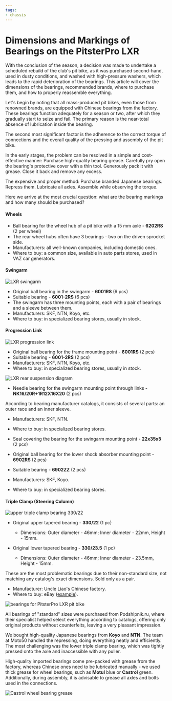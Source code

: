 ```yaml
---
tags:
- chassis
---
```


# Dimensions and Markings of Bearings on the PitsterPro LXR

With the conclusion of the season, a decision was made to undertake a scheduled rebuild of the club's pit bike, as it was purchased second-hand, used in dusty conditions, and washed with high-pressure washers, which leads to the rapid deterioration of the bearings. This article will cover the dimensions of the bearings, recommended brands, where to purchase them, and how to properly reassemble everything.

Let's begin by noting that all mass-produced pit bikes, even those from renowned brands, are equipped with Chinese bearings from the factory. These bearings function adequately for a season or two, after which they gradually start to seize and fail. The primary reason is the near-total absence of lubrication inside the bearing.

The second most significant factor is the adherence to the correct torque of connections and the overall quality of the pressing and assembly of the pit bike.

In the early stages, the problem can be resolved in a simple and cost-effective manner: Purchase high-quality bearing grease. Carefully pry open the bearing's protective cover with a thin tool. Generously pack it with grease. Close it back and remove any excess.

The expensive and proper method: Purchase branded Japanese bearings. Repress them. Lubricate all axles. Assemble while observing the torque.

Here we arrive at the most crucial question: what are the bearing markings and how many should be purchased?

#### Wheels

- Ball bearing for the wheel hub of a pit bike with a 15 mm axle - **6202RS** (2 per wheel)
- The rear wheel hubs often have 3 bearings - two on the driven sprocket side.
- Manufacturers: all well-known companies, including domestic ones.
- Where to buy: a common size, available in auto parts stores, used in VAZ car generators.

#### Swingarm

![LXR swingarm](../../../static/img/292db9.jpg "LXR swingarm")

- Original ball bearing in the swingarm - **6001RS** (6 pcs)
- Suitable bearing - **6001-2RS** (6 pcs)
- The swingarm has three mounting points, each with a pair of bearings and a sleeve between them.
- Manufacturers: SKF, NTN, Koyo, etc.
- Where to buy: in specialized bearing stores, usually in stock.

#### Progression Link

![LXR progression link](../../../static/img/931092.jpg "LXR progression link")

- Original ball bearing for the frame mounting point - **6001RS** (2 pcs)
- Suitable bearing - **6001-2RS** (2 pcs)
- Manufacturers: SKF, NTN, Koyo, etc.
- Where to buy: in specialized bearing stores, usually in stock.


![LXR rear suspension diagram](../../../static/img/b7a6b8.jpg "LXR rear suspension diagram")

- Needle bearing for the swingarm mounting point through links - **NK16/20R+1R12X16X20** (2 pcs)

According to bearing manufacturer catalogs, it consists of several parts: an outer race and an inner sleeve.
- Manufacturers: SKF, NTN.
- Where to buy: in specialized bearing stores.

- Seal covering the bearing for the swingarm mounting point - **22x35x5** (2 pcs)

- Original ball bearing for the lower shock absorber mounting point - **6902RS** (2 pcs)
- Suitable bearing - **6902ZZ** (2 pcs)
- Manufacturers: SKF, Koyo.
- Where to buy: in specialized bearing stores.

#### Triple Clamp (Steering Column)

![upper triple clamp bearing 330/22](../../../static/img/556575.jpg "upper triple clamp bearing 330/22")

- Original upper tapered bearing - **330/22** (1 pc)
    - Dimensions: Outer diameter - 46mm; Inner diameter - 22mm, Height - 15mm.

- Original lower tapered bearing - **330/23.5** (1 pc)
    - Dimensions: Outer diameter - 46mm; Inner diameter - 23.5mm, Height - 15mm.

These are the most problematic bearings due to their non-standard size, not matching any catalog's exact dimensions. Sold only as a pair.
- Manufacturer: Uncle Liao's Chinese factory.
- Where to buy: eBay ([example](http://www.ebay.com/sch/i.html?_odkw=TAPERED%20BEARING%20330%2F22&_osacat=0&_from=R40&_trksid=p2045573.m570.l1313&_nkw=TAPERED%20BEARING%20330%2F22%20330%2F23%2C5&_sacat=0)).


![bearings for PitsterPro LXR pit bike](../../../static/img/c6bbef.jpg "bearings for PitsterPro LXR pit bike")

All bearings of "standard" sizes were purchased from Podshipnik.ru, where their specialist helped select everything according to catalogs, offering only original products without counterfeits, leaving a very pleasant impression.

We bought high-quality Japanese bearings from **Koyo** and **NTN**. The team at Moto50 handled the repressing, doing everything neatly and efficiently. The most challenging was the lower triple clamp bearing, which was tightly pressed onto the axle and inaccessible with any puller.

High-quality imported bearings come pre-packed with grease from the factory, whereas Chinese ones need to be lubricated manually - we used thick grease for wheel bearings, such as **Motul** blue or **Castrol** green. Additionally, during assembly, it is advisable to grease all axles and bolts used in the connections.


![Castrol wheel bearing grease](../../../static/img/b00843.jpg "Castrol wheel bearing grease")
